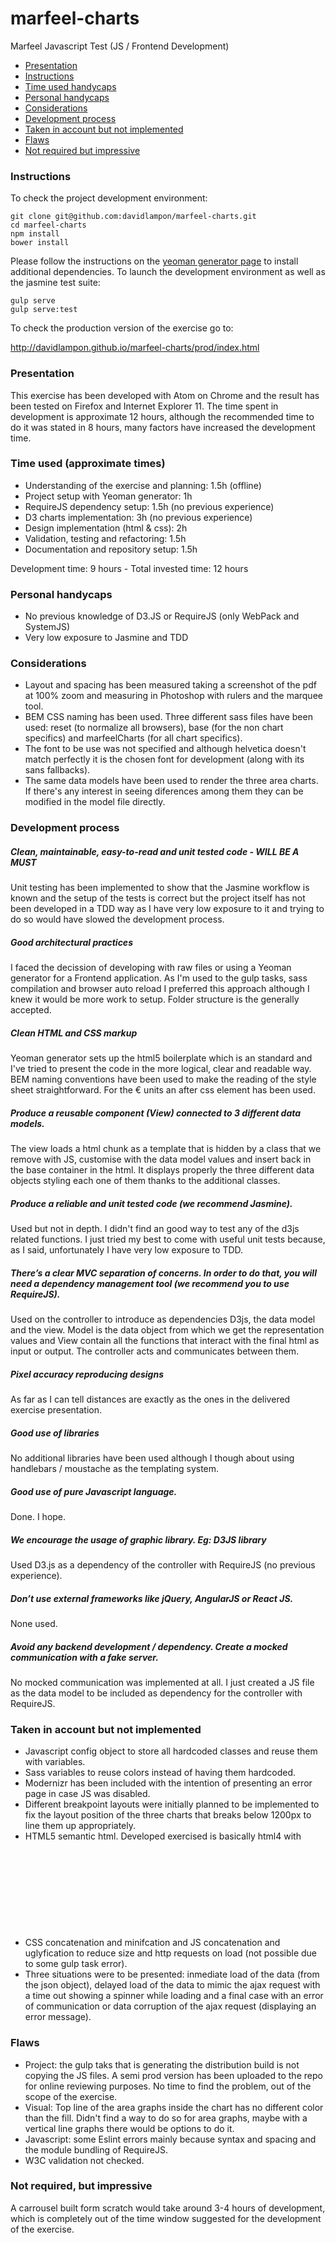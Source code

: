 # marfeel-charts
Marfeel Javascript Test (JS / Frontend Development)

* [Presentation](#presentation)
* [Instructions](#instructions)
* [Time used handycaps](#time_used)
* [Personal handycaps](#personal_handycaps)
* [Considerations](#considerations)
* [Development process](#development_proces)
* [Taken in account but not implemented](#account)
* [Flaws](#flaws)
* [Not required but impressive](#impressive)

### <a name="instructions"></a>Instructions

To check the project development environment:

```
git clone git@github.com:davidlampon/marfeel-charts.git
cd marfeel-charts
npm install
bower install
```

Please follow the instructions on the <a href="https://github.com/yeoman/generator-webapp">yeoman generator page</a> to install additional dependencies. To launch the development environment as well as the jasmine test suite:

```
gulp serve
gulp serve:test
```

To check the production version of the exercise go to:

<a href="http://davidlampon.github.io/marfeel-charts/prod/index.html">http://davidlampon.github.io/marfeel-charts/prod/index.html</a>

### <a name="presentation"></a>Presentation

This exercise has been developed with Atom on Chrome and the result has been tested on Firefox and Internet Explorer 11. The time spent in development is approximate 12 hours, although the recommended time to do it was stated in 8 hours, many factors have increased the development time.

### <a name="time_used"></a>Time used (approximate times)
* Understanding of the exercise and planning: 1.5h (offline)
* Project setup with Yeoman generator: 1h
* RequireJS dependency setup: 1.5h (no previous experience)
* D3 charts implementation: 3h (no previous experience)
* Design implementation (html & css): 2h
* Validation, testing and refactoring: 1.5h
* Documentation and repository setup: 1.5h

Development time: 9 hours - Total invested time: 12 hours

### <a name="personal_handycaps"></a>Personal handycaps
* No previous knowledge of D3.JS or RequireJS (only WebPack and SystemJS)
* Very low exposure to Jasmine and TDD

### <a name="considerations"></a>Considerations
* Layout and spacing has been measured taking a screenshot of the pdf at 100% zoom and measuring in Photoshop with rulers and the marquee tool.
* BEM CSS naming has been used. Three different sass files have been used: reset (to normalize all browsers), base (for the non chart specifics) and marfeelCharts (for all chart specifics).
* The font to be use was not specified and although helvetica doesn't match perfectly it is the chosen font for development (along with its sans fallbacks).
* The same data models have been used to render the three area charts. If there's any interest in seeing diferences among them they can be modified in the model file directly.

### <a name="development_proces"></a>Development process

##### Clean, maintainable, easy-to-read and unit tested code - WILL BE A MUST

Unit testing has been implemented to show that the Jasmine workflow is known and the setup of the tests is correct but the project itself has not been developed in a TDD way as I have very low exposure to it and trying to do so would have slowed the development process.

##### Good architectural practices

I faced the decission of developing with raw files or using a Yeoman generator for a Frontend application. As I'm used to the gulp tasks, sass compilation and browser auto reload I preferred this approach although I knew it would be more work to setup. Folder structure is the generally accepted.

##### Clean HTML and CSS markup

Yeoman generator sets up the html5 boilerplate which is an standard and I've tried to present the code in the more logical, clear and readable way. BEM naming conventions have been used to make the reading of the style sheet straightforward. For the € units an after css element has been used.

##### Produce a reusable component (View) connected to 3 different data models.

The view loads a html chunk as a template that is hidden by a class that we remove with JS, customise with the data model values and insert back in the base container in the html. It displays properly the three different data objects styling each one of them thanks to the additional classes.

##### Produce a reliable and unit tested code (we recommend Jasmine).

Used but not in depth. I didn't find an good way to test any of the d3js related functions. I just tried my best to come with useful unit tests because, as I said, unfortunately I have very low exposure to TDD.

##### There’s a clear MVC separation of concerns. In order to do that, you will need a dependency management tool (we recommend you to use RequireJS).

Used on the controller to introduce as dependencies D3js, the data model and the view. Model is the data object from which we get the representation values and View contain all the functions that interact with the final html as input or output. The controller acts and communicates between them.

##### Pixel accuracy reproducing designs

As far as I can tell distances are exactly as the ones in the delivered exercise presentation.

##### Good use of libraries

No additional libraries have been used although I though about using handlebars / moustache as the templating system.

##### Good use of pure Javascript language.

Done. I hope.

##### We encourage the usage of graphic library. Eg: D3JS library

Used D3.js as a dependency of the controller with RequireJS (no previous experience).

##### Don’t use external frameworks like jQuery, AngularJS or React JS.

None used.

##### Avoid any backend development / dependency. Create a mocked communication with a fake server.

No mocked communication was implemented at all. I just created a JS file as the data model to be included as dependency for the controller with RequireJS.

### <a name="account"></a>Taken in account but not implemented
* Javascript config object to store all hardcoded classes and reuse them with variables.
* Sass variables to reuse colors instead of having them hardcoded.
* Modernizr has been included with the intention of presenting an error page in case JS was disabled.
* Different breakpoint layouts were initially planned to be implemented to fix the layout position of the three charts that breaks below 1200px to line them up appropriately.
* HTML5 semantic html. Developed exercised is basically html4 with <svg> tags. Some improvements could be made with template, figure and figcaption tags.
* CSS concatenation and minifcation and JS concatenation and uglyfication to reduce size and http requests on load (not possible due to some gulp task error).
* Three situations were to be presented: inmediate load of the data (from the json object), delayed load of the data to mimic the ajax request with a time out showing a spinner while loading and a final case with an error of communication or data corruption of the ajax request (displaying an error message).

### <a name="flaws"></a>Flaws
* Project: the gulp taks that is generating the distribution build is not copying the JS files. A semi prod version has been uploaded to the repo for online reviewing purposes. No time to find the problem, out of the scope of the exercise.
* Visual: Top line of the area graphs inside the chart has no different color than the fill. Didn't find a way to do so for area graphs, maybe with a vertical line graphs there would be options to do it.
* Javascript: some Eslint errors mainly because syntax and spacing and the module bundling of RequireJS.
* W3C validation not checked.

### <a name="impressive"></a>Not required, but impressive

A carrousel built form scratch would take around 3-4 hours of development, which is completely out of the time window suggested for the development of the exercise.
